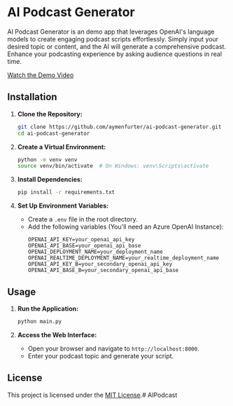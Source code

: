 # AI Podcast Generator

AI Podcast Generator is an demo app that leverages OpenAI's language models to create engaging podcast scripts effortlessly. Simply input your desired topic or content, and the AI will generate a comprehensive podcast. Enhance your podcasting experience by asking audience questions in real time.

[Watch the Demo Video](https://www.youtube.com/watch?v=CrdZtwO6x6o)

## Installation

1. **Clone the Repository:**
    ```bash
    git clone https://github.com/aymenfurter/ai-podcast-generator.git
    cd ai-podcast-generator
    ```

2. **Create a Virtual Environment:**
    ```bash
    python -m venv venv
    source venv/bin/activate  # On Windows: venv\Scripts\activate
    ```

3. **Install Dependencies:**
    ```bash
    pip install -r requirements.txt
    ```

4. **Set Up Environment Variables:**
    - Create a `.env` file in the root directory.
    - Add the following variables (You'll need an Azure OpenAI Instance):
        ```env
        OPENAI_API_KEY=your_openai_api_key
        OPENAI_API_BASE=your_openai_api_base
        OPENAI_DEPLOYMENT_NAME=your_deployment_name
        OPENAI_REALTIME_DEPLOYMENT_NAME=your_realtime_deployment_name
        OPENAI_API_KEY_B=your_secondary_openai_api_key
        OPENAI_API_BASE_B=your_secondary_openai_api_base
        ```

## Usage

1. **Run the Application:**
    ```bash
    python main.py
    ```

2. **Access the Web Interface:**
    - Open your browser and navigate to `http://localhost:8000`.
    - Enter your podcast topic and generate your script.

## License

This project is licensed under the [MIT License](LICENSE).#   A I P o d c a s t  
 